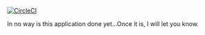 [![CircleCI](https://circleci.com/gh/spitfire55/CTF-Time-For-Android-App.svg?style=shield)](https://circleci.com/gh/spitfire55/CTF-Time-For-Android-App)

In no way is this application done yet...Once it is, I will let you know.

